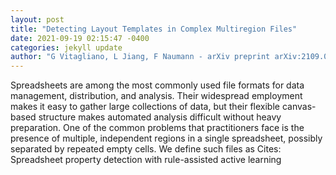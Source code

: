 ```yaml
--- 
layout: post 
title: "Detecting Layout Templates in Complex Multiregion Files" 
date: 2021-09-19 02:15:47 -0400 
categories: jekyll update 
author: "G Vitagliano, L Jiang, F Naumann - arXiv preprint arXiv:2109.06630, 2021" 
--- 
```

Spreadsheets are among the most commonly used file formats for data management, distribution, and analysis. Their widespread employment makes it easy to gather large collections of data, but their flexible canvas-based structure makes automated analysis difficult without heavy preparation. One of the common problems that practitioners face is the presence of multiple, independent regions in a single spreadsheet, possibly separated by repeated empty cells. We define such files as Cites: Spreadsheet property detection with rule-assisted active learning